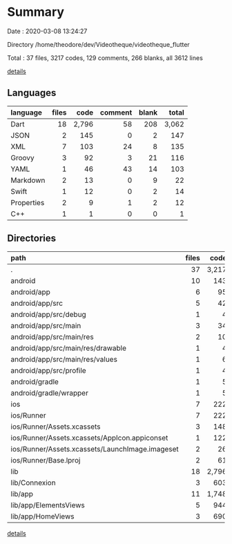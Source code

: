 # Summary

Date : 2020-03-08 13:24:27

Directory /home/theodore/dev/Videotheque/videotheque_flutter

Total : 37 files,  3217 codes, 129 comments, 266 blanks, all 3612 lines

[details](details.md)

## Languages
| language | files | code | comment | blank | total |
| :--- | ---: | ---: | ---: | ---: | ---: |
| Dart | 18 | 2,796 | 58 | 208 | 3,062 |
| JSON | 2 | 145 | 0 | 2 | 147 |
| XML | 7 | 103 | 24 | 8 | 135 |
| Groovy | 3 | 92 | 3 | 21 | 116 |
| YAML | 1 | 46 | 43 | 14 | 103 |
| Markdown | 2 | 13 | 0 | 9 | 22 |
| Swift | 1 | 12 | 0 | 2 | 14 |
| Properties | 2 | 9 | 1 | 2 | 12 |
| C++ | 1 | 1 | 0 | 0 | 1 |

## Directories
| path | files | code | comment | blank | total |
| :--- | ---: | ---: | ---: | ---: | ---: |
| . | 37 | 3,217 | 129 | 266 | 3,612 |
| android | 10 | 143 | 26 | 29 | 198 |
| android/app | 6 | 95 | 25 | 18 | 138 |
| android/app/src | 5 | 42 | 22 | 6 | 70 |
| android/app/src/debug | 1 | 4 | 3 | 1 | 8 |
| android/app/src/main | 3 | 34 | 16 | 4 | 54 |
| android/app/src/main/res | 2 | 10 | 9 | 3 | 22 |
| android/app/src/main/res/drawable | 1 | 4 | 7 | 2 | 13 |
| android/app/src/main/res/values | 1 | 6 | 2 | 1 | 9 |
| android/app/src/profile | 1 | 4 | 3 | 1 | 8 |
| android/gradle | 1 | 5 | 1 | 1 | 7 |
| android/gradle/wrapper | 1 | 5 | 1 | 1 | 7 |
| ios | 7 | 222 | 2 | 8 | 232 |
| ios/Runner | 7 | 222 | 2 | 8 | 232 |
| ios/Runner/Assets.xcassets | 3 | 148 | 0 | 4 | 152 |
| ios/Runner/Assets.xcassets/AppIcon.appiconset | 1 | 122 | 0 | 1 | 123 |
| ios/Runner/Assets.xcassets/LaunchImage.imageset | 2 | 26 | 0 | 3 | 29 |
| ios/Runner/Base.lproj | 2 | 61 | 2 | 2 | 65 |
| lib | 18 | 2,796 | 58 | 208 | 3,062 |
| lib/Connexion | 3 | 603 | 6 | 22 | 631 |
| lib/app | 11 | 1,748 | 46 | 128 | 1,922 |
| lib/app/ElementsViews | 5 | 944 | 4 | 74 | 1,022 |
| lib/app/HomeViews | 3 | 690 | 42 | 39 | 771 |

[details](details.md)